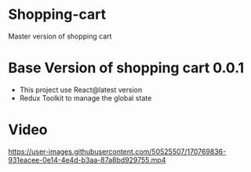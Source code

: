 # Shopping-cart
Master version of shopping cart

# Base Version of shopping cart 0.0.1
- This project use React@latest version
- Redux Toolkit to manage the global state

# Video
https://user-images.githubusercontent.com/50525507/170769836-931eacee-0e14-4e4d-b3aa-87a8bd929755.mp4

